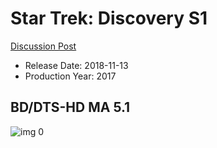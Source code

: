 # Star Trek: Discovery S1

[Discussion Post](https://www.avsforum.com/threads/bass-eq-for-filtered-movies.2995212/post-57509194)

* Release Date: 2018-11-13
* Production Year: 2017

## BD/DTS-HD MA 5.1

![img 0](https://i.imgur.com/ZRUhBkd.jpg)

